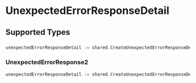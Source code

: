 # UnexpectedErrorResponseDetail


## Supported Types

### 

```go
unexpectedErrorResponseDetail := shared.CreateUnexpectedErrorResponseDetailStr(string{/* values here */})
```

### UnexpectedErrorResponse2

```go
unexpectedErrorResponseDetail := shared.CreateUnexpectedErrorResponseDetailUnexpectedErrorResponse2(shared.UnexpectedErrorResponse2{/* values here */})
```

